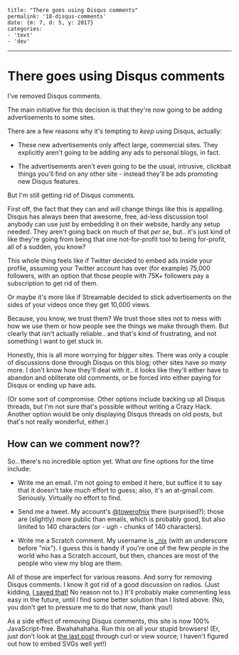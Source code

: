 
    title: "There goes using Disqus comments"
    permalink: '18-disqus-comments'
    date: {m: 7, d: 5, y: 2017}
    categories:
    - 'text'
    - 'dev'

---

# There goes using Disqus comments

I've removed Disqus comments.

The main initiative for this decision is that they're now going to be adding
advertisements to some sites.

There are a few reasons why it's tempting to *keep* using Disqus, actually:

* These new advertisements only affect large, commercial sites. They explicitly
  aren't going to be adding any ads to personal blogs, in fact.

* The advertisements aren't even going to be the usual, intrusive, clickbait
  things you'll find on any other site - instead they'll be ads promoting new
  Disqus features.

But I'm still getting rid of Disqus comments.

First off, the fact that they can and *will* change things like this is
appalling. Disqus has always been that awesome, free, ad-less discussion tool
anybody can use just by embedding it on their website, hardly any setup needed.
They aren't going back on much of that *per se*, but.. it's just kind of like
they're going from being that one not-for-profit tool to being for-profit, all
of a sudden, you know?

This whole thing feels like if Twitter decided to embed ads inside your
profile, assuming your Twitter account has over (for example) 75,000 followers,
with an option that those people with 75K+ followers pay a subscription to get
rid of them.

Or maybe it's more like if Streamable decided to stick advertisements on the
sides of your videos once they get 10,000 views.

Because, you know, we trust them? We trust those sites not to mess with how we
use them or how people see the things we make through them. But clearly that
isn't actually reliable.. and that's kind of frustrating, and not something I
want to get stuck in.

Honestly, this is all more worrying for *bigger* sites. There was only a couple
of discussions done through Disqus on this blog; other sites have *so many*
more. I don't know how they'll deal with it.. it looks like they'll either have
to abandon and obliterate old comments, or be forced into either paying for
Disqus or ending up have ads.

(Or some sort of compromise. Other options include backing up all Disqus
threads, but I'm not sure that's possible without writing a Crazy Hack. Another
option would be only displaying Disqus threads on old posts, but that's not
really wonderful, either.)

## How can we comment now??

So.. there's no incredible option yet. What *are* fine options for the time
include:

* Write me an email. I'm not going to embed it here, but suffice it to say that
  it doesn't take much effort to guess; also, it's an at-gmail.com. Seriously.
  Virtually no effort to find.

* Send me a tweet. My account's [@towerofnix][twitter] there (surprised?);
  those are (slightly) more public than emails, which is probably good, but
  also limited to 140 characters (or - ugh - chunks of 140 characters).

* Write me a Scratch comment. My username is [_nix][scratch] (with an
  underscore before "nix"). I guess this is handy if you're one of the few
  people in the world who has a Scratch account, but then, chances are most of
  the people who view my blog are them.

All of those are imperfect for various reasons. And sorry for removing Disqus
comments. I know it got rid of a good discussion on radios. (Just kidding, [I
saved that!][radios] No reason not to.) It'll probably make commenting less
easy in the future, until I find some better solution than I listed above.
(No, you don't get to pressure me to do that *now*, thank you!)

As a side effect of removing Disqus comments, this site is now 100%
JavaScript-free. Bwahahahaha. Run this on all your stupid browsers! (Er, just
don't look at [the last post][fractions] through curl or view source; I haven't
figured out how to embed SVGs well yet!)

  [fractions]: posts/17-fractions-and-simplification-explained.html
  [twitter]: https://twitter.com/towerofnix
  [scratch]: https://scratch.mit.edu/users/_nix/
  [radios]: static/media/18-radio-discussion.png

